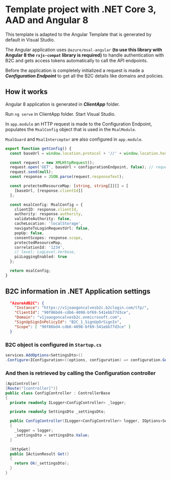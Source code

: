 # Template project with .NET Core 3, AAD and Angular 8

This template is adapted to the Angular Template that is generated by default in Visual Studio.

The Angular application uses ```@azure/msal-angular``` **(to use this library with Angular 8 the ``rxjs-compat`` library is required)** to handle authentication with B2C and gets access tokens automatically to call the API endpoints.

Before the application is completely initialized a request is made a ***Configuration Endpoint*** to get all the B2C details like domains and policies.

## How it works

Angular 8 application is generated in ***ClientApp*** folder.

Run ```ng serve``` in ClientApp folder. Start Visual Studio.

In ``app.module`` an HTTP request is made to the Configuration Endpoint, populates the ``MsalConfig`` object that is used in the ``MsalModule``.

``MsalGuard`` and ``MsalInterceptor`` are also configured in ``app.module``.

```Typescript
export function getConfig() {
  const baseUrl = window.location.protocol + '//' + window.location.host;

  const request = new XMLHttpRequest();
  request.open('GET', baseUrl + configurationEndpoint, false); // request application settings synchronous
  request.send(null);
  const response = JSON.parse(request.responseText);

  const protectedResourceMap: [string, string[]][] = [
    [baseUrl, [response.clientId]]
  ];

  const msalConfig: MsalConfig = {
    clientID: response.clientId,
    authority: response.authority,
    validateAuthority: false,
    cacheLocation: 'localStorage',
    navigateToLoginRequestUrl: false,
    popUp: false,
    consentScopes: response.scope,
    protectedResourceMap,
    correlationId: '1234',
    // level: LogLevel.Verbose,
    piiLoggingEnabled: true
  };

  return msalConfig;
}
```

## B2C information in .NET Application settings

```JSON
  "AzureAdB2C": {
    "Instance": "https://v1joaogoncalvesb2c.b2clogin.com/tfp/",
    "ClientId": "90f86bd4-cdb6-4098-bf69-541ebb77d3ce",
    "Domain": "v1joaogoncalvesb2c.onmicrosoft.com",
    "SignUpSignInPolicyId": "B2C_1_SignUpOrSignIn",
    "Scope": [ "90f86bd4-cdb6-4098-bf69-541ebb77d3ce" ]
  }
```

### B2C object is configured in ``Startup.cs``

```C#
services.AddOptions<SettingsDto>()
.Configure<IConfiguration>((options, configuration) => configuration.GetSection(StaticData.AzureAdB2C).Bind(options));
```

### And then is retrieved by calling the Configuration controller

```C#
[ApiController]
[Route("[controller]")]
public class ConfigController : ControllerBase
{
  private readonly ILogger<ConfigController> _logger;

  private readonly SettingsDto _settingsDto;

  public ConfigController(ILogger<ConfigController> logger, IOptions<SettingsDto> settingsDto)
  {
    _logger = logger;
    _settingsDto = settingsDto.Value;
  }

  [HttpGet]
  public IActionResult Get()
  {
    return Ok(_settingsDto);
  }
}
```
